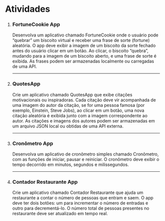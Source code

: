 <h1>Atividades</h1>

<ol>
    <li>
        <h3>FortuneCookie App</h3>
        <span>
            Desenvolva um aplicativo chamado FortuneCookie onde o usuário pode “quebrar”
            um biscoito virtual e receber uma frase de sorte (fortune) aleatória. O app deve
            exibir a imagem de um biscoito da sorte fechado antes do usuário clicar em um
            botão. Ao clicar, o biscoito “quebra”, mudando para a imagem de um biscoito
            aberto, e uma frase de sorte é exibida. As frases podem ser armazenadas
            localmente ou carregadas de uma API.
        </span>
    </li>
    <hr>
    <li>
        <h3>QuotesApp</h3>
        <span>
            Crie um aplicativo chamado QuotesApp que exibe citações motivacionais ou
            inspiradoras. Cada citação deve vir acompanhada de uma imagem do autor da
            citação, se for uma pessoa famosa (por exemplo, Einstein, Steve Jobs), ao clicar
            em um botão, uma nova citação aleatória é exibida junto com a imagem
            correspondente ao autor. As citações e imagens dos autores podem ser
            armazenadas em um arquivo JSON local ou obtidas de uma API externa.
        </span>
    </li>
    <hr>
    <li>
    <h3>Cronômetro App</h3>
        <span>
            Desenvolva um aplicativo de cronômetro simples chamado Cronômetro, com as
            funções de iniciar, pausar e reiniciar. O cronômetro deve exibir o tempo decorrido
            em minutos, segundos e milissegundos.
        </span>
    </li>
    <hr>
    <li>
        <h3>Contador Restaurante App</h3>
        <span>
            Crie um aplicativo chamado Contador Restaurante que ajuda um restaurante a
            contar o número de pessoas que entram e saem. O app deve ter dois botões: um
            para incrementar o número de entradas e outro para decrementá-lo. O número
            total de pessoas presentes no restaurante deve ser atualizado em tempo real.
        </span>
    </li>
</ol>